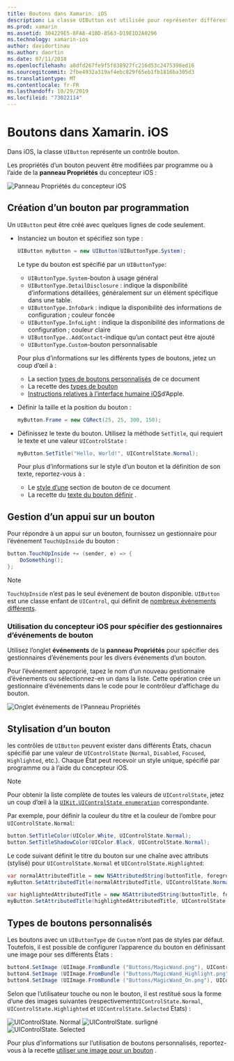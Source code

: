 ```yaml
---
title: Boutons dans Xamarin. iOS
description: La classe UIButton est utilisée pour représenter différents styles de bouton dans les écrans iOS. Ce guide présente les différentes options d’utilisation des boutons dans iOS.
ms.prod: xamarin
ms.assetid: 304229E5-8FA8-41BD-8563-D19E1D2A0296
ms.technology: xamarin-ios
author: davidortinau
ms.author: daortin
ms.date: 07/11/2018
ms.openlocfilehash: a8dfd267fe9f5f838927fc216d53c2475398ed16
ms.sourcegitcommit: 2fbe4932a319af4ebc829f65eb1fb1816ba305d3
ms.translationtype: MT
ms.contentlocale: fr-FR
ms.lasthandoff: 10/29/2019
ms.locfileid: "73022114"
---
```

# <a name="buttons-in-xamarinios"></a>Boutons dans Xamarin. iOS

Dans iOS, la classe `UIButton` représente un contrôle bouton.

Les propriétés d’un bouton peuvent être modifiées par programme ou à l’aide de la **panneau Propriétés** du concepteur iOS :

![Panneau Propriétés du concepteur iOS](buttons-images/properties.png "Panneau Propriétés du concepteur iOS")

## <a name="creating-a-button-programmatically"></a>Création d’un bouton par programmation

Un `UIButton` peut être créé avec quelques lignes de code seulement.

- Instanciez un bouton et spécifiez son type :

  ```csharp
  UIButton myButton = new UIButton(UIButtonType.System);
  ```

  Le type du bouton est spécifié par un `UIButtonType`:

  - `UIButtonType.System`-bouton à usage général
  - `UIButtonType.DetailDisclosure` : indique la disponibilité d’informations détaillées, généralement sur un élément spécifique dans une table.
  - `UIButtonType.InfoDark` : indique la disponibilité des informations de configuration ; couleur foncée
  - `UIButtonType.InfoLight` : indique la disponibilité des informations de configuration ; couleur claire
  - `UIButtonType..AddContact`-indique qu’un contact peut être ajouté
  - `UIButtonType.Custom`-bouton personnalisable

  Pour plus d’informations sur les différents types de boutons, jetez un coup d’œil à :
  
  - La section [types de boutons personnalisés](#custom-button-types) de ce document
  - La recette des [types de bouton](https://github.com/xamarin/recipes/tree/master/Recipes/ios/standard_controls/buttons/create_different_types_of_buttons)
  - [Instructions relatives à l’interface humaine iOS](https://developer.apple.com/design/human-interface-guidelines/ios/controls/buttons/)d’Apple.

- Définir la taille et la position du bouton :

  ```csharp
  myButton.Frame = new CGRect(25, 25, 300, 150);
  ```

- Définissez le texte du bouton. Utilisez la méthode `SetTitle`, qui requiert le texte et une valeur `UIControlState` :

  ```csharp
  myButton.SetTitle("Hello, World!", UIControlState.Normal);
  ```

  Pour plus d’informations sur le style d’un bouton et la définition de son texte, reportez-vous à :

  - Le [style d’une](#styling-a-button) section de bouton de ce document
  - La recette du [texte du bouton définir](https://github.com/xamarin/recipes/tree/master/Recipes/ios/standard_controls/buttons/set_button_text) .

## <a name="handling-a-button-tap"></a>Gestion d’un appui sur un bouton

Pour répondre à un appui sur un bouton, fournissez un gestionnaire pour l’événement `TouchUpInside` du bouton :

```csharp
button.TouchUpInside += (sender, e) => {
    DoSomething();
};
```

> [!NOTE]
> `TouchUpInside` n’est pas le seul événement de bouton disponible. `UIButton` est une classe enfant de `UIControl`, qui définit de [nombreux événements différents](xref:UIKit.UIControlEvent).

### <a name="using-the-ios-designer-to-specify-button-event-handlers"></a>Utilisation du concepteur iOS pour spécifier des gestionnaires d’événements de bouton

Utilisez l’onglet **événements** de la **panneau Propriétés** pour spécifier des gestionnaires d’événements pour les divers événements d’un bouton.

Pour l’événement approprié, tapez le nom d’un nouveau gestionnaire d’événements ou sélectionnez-en un dans la liste. Cette opération crée un gestionnaire d’événements dans le code pour le contrôleur d’affichage du bouton.

![Onglet événements de l’Panneau Propriétés](buttons-images/image1.png "Onglet événements de l’Panneau Propriétés")

## <a name="styling-a-button"></a>Stylisation d’un bouton

les contrôles de `UIButton` peuvent exister dans différents États, chacun spécifié par une valeur de `UIControlState` (`Normal`, `Disabled`, `Focused`, `Highlighted`, etc.). Chaque État peut recevoir un style unique, spécifié par programme ou à l’aide du concepteur iOS.

> [!NOTE]
> Pour obtenir la liste complète de toutes les valeurs de `UIControlState`, jetez un coup d’œil à la [`UIKit.UIControlState enumeration`](xref:UIKit.UIControlState)
> correspondante.

Par exemple, pour définir la couleur du titre et la couleur de l’ombre pour `UIControlState.Normal`:

```csharp
button.SetTitleColor(UIColor.White, UIControlState.Normal);
button.SetTitleShadowColor(UIColor.Black, UIControlState.Normal);
```

Le code suivant définit le titre du bouton sur une chaîne avec attributs (stylisé) pour `UIControlState.Normal` et `UIControlState.Highlighted`:

```csharp
var normalAttributedTitle = new NSAttributedString(buttonTitle, foregroundColor: UIColor.Blue, strikethroughStyle: NSUnderlineStyle.Single);
myButton.SetAttributedTitle(normalAttributedTitle, UIControlState.Normal);

var highlightedAttributedTitle = new NSAttributedString(buttonTitle, foregroundColor: UIColor.Green, strikethroughStyle: NSUnderlineStyle.Thick);
myButton.SetAttributedTitle(highlightedAttributedTitle, UIControlState.Highlighted);
```

## <a name="custom-button-types"></a>Types de boutons personnalisés

Les boutons avec un `UIButtonType` de `Custom` n’ont pas de styles par défaut. Toutefois, il est possible de configurer l’apparence du bouton en définissant une image pour ses différents États :

```csharp
button4.SetImage (UIImage.FromBundle ("Buttons/MagicWand.png"), UIControlState.Normal);
button4.SetImage (UIImage.FromBundle ("Buttons/MagicWand_Highlight.png"), UIControlState.Highlighted);
button4.SetImage (UIImage.FromBundle ("Buttons/MagicWand_On.png"), UIControlState.Selected);
```

Selon que l’utilisateur touche ou non le bouton, il est restitué sous la forme d’une des images suivantes (respectivement`UIControlState.Normal`, `UIControlState.Highlighted` et `UIControlState.Selected` États) :

![UIControlState. Normal](buttons-images/image22.png "UIControlState. normal")
![UIControlState. surligné](buttons-images/image23.png "UIControlState. surligné")
![UIControlState. Selected](buttons-images/image24.png "UIControlState. Selected")

Pour plus d’informations sur l’utilisation de boutons personnalisés, reportez-vous à la recette [utiliser une image pour un bouton](https://github.com/xamarin/recipes/tree/master/Recipes/ios/standard_controls/buttons/use_an_image_for_a_button) .
